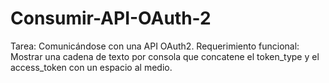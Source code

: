 # Consumir-API-OAuth-2
Tarea: Comunicándose con una API OAuth2. Requerimiento funcional:  Mostrar una cadena de texto por consola que concatene el token_type y el access_token con un espacio al medio.

